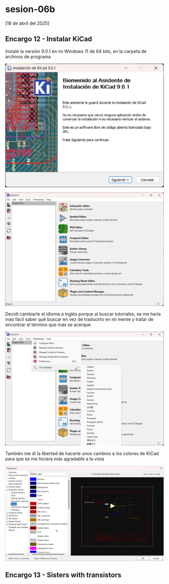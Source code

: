 # sesion-06b

[18 de abril del 2025]

## Encargo 12 - Instalar KiCad

Instalé la versión 9.0.1 en mi Windows 11 de 64 bits, en la carpeta de archivos de programa

![Installation Wizard de KiCad](./archivos/kicad_01.png)

![Pantalla startup de KiCad](./archivos/kicad_02.png)

Decidí cambiarle el idioma a inglés porque al buscar tutoriales, se me haría más fácil saber qué buscar en vez de traducirlo en mi mente y tratar de encontrar el término que más se acerque

![Configuración de KiCad](./archivos/kicad_03.png)

También me di la libertad de hacerle unos cambios a los colores de KiCad para que se me hiciera más agradable a la vista

![Configuración de KiCad](./archivos/kicad_04.png)

## Encargo 13 - Sisters with transistors
